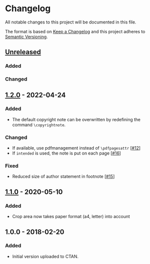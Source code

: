 # Changelog

All notable changes to this project will be documented in this file.

The format is based on [Keep a Changelog](http://keepachangelog.com/en/1.0.0/)
and this project adheres to [Semantic Versioning](http://semver.org/spec/v2.0.0.html).

## [Unreleased]

### Added

### Changed

## [1.2.0] - 2022-04-24

### Added

- The default copyright note can be overwritten by redefining the command `\copyrightnote`.

### Changed

- If available, use pdfmanagement instead of `\pdfpagesattr` [[#12](https://github.com/adbrucker/llncsconf/issues/12)]
- If `intended` is used, the note is put on each page [[#16](https://github.com/adbrucker/llncsconf/issues/16)]

### Fixed

- Reduced size of author statement in footnote [[#15](https://github.com/adbrucker/llncsconf/issues/15)]

## [1.1.0] - 2020-05-10

### Added

- Crop area now takes paper format (a4, letter) into account

## 1.0.0 - 2018-02-20

### Added

- Initial version uploaded to CTAN.

[Unreleased]: https://git.logicalhacking.com/adbrucker/llncsconf/compare/v1.2.0...HEAD
[1.2.0]: https://git.logicalhacking.com/adbrucker/llncsconf/compare/v1.1.0...v1.2.0
[1.1.0]: https://git.logicalhacking.com/adbrucker/llncsconf/compare/v1.0.0...v1.1.0
